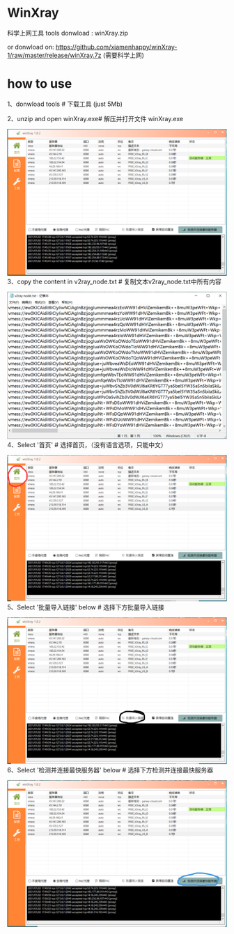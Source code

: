 # WinXray
科学上网工具 tools
donwload : winXray.zip

or donwload on: https://github.com/xiamenhappy/winXray-1/raw/master/release/winXray.7z (需要科学上网)


# how to use

1、donwload tools # 下载工具 (just 5Mb)

2、unzip and open winXray.exe# 解压并打开文件 winXray.exe

![image](https://github.com/a1802lzw/WinXray/blob/main/20210102174618.png)
3、copy the content in v2ray_node.txt # 复制文本v2ray_node.txt中所有内容

![image](https://github.com/a1802lzw/WinXray/blob/main/20210102174908.png)
4、Select '首页' # 选择首页，（没有语言选项，只能中文）

![image](https://github.com/a1802lzw/WinXray/blob/main/20210102175023.png)
5、Select '批量导入链接' below  # 选择下方批量导入链接

![image](https://github.com/a1802lzw/WinXray/blob/main/20210102175045.png)
6、Select '检测并连接最快服务器' below  # 选择下方检测并连接最快服务器

![image](https://github.com/a1802lzw/WinXray/blob/main/20210102175431.png)
